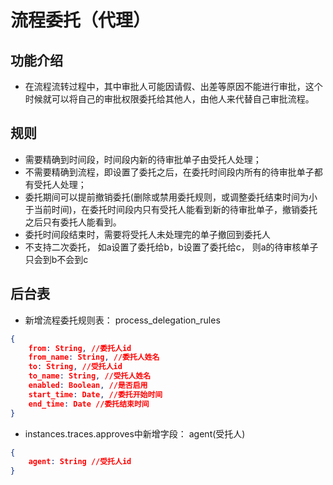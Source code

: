 # 流程委托（代理）
## 功能介绍
- 在流程流转过程中，其中审批人可能因请假、出差等原因不能进行审批，这个时候就可以将自己的审批权限委托给其他人，由他人来代替自己审批流程。

## 规则
- 需要精确到时间段，时间段内新的待审批单子由受托人处理；
- 不需要精确到流程，即设置了委托之后，在委托时间段内所有的待审批单子都有受托人处理；
- 委托期间可以提前撤销委托(删除或禁用委托规则，或调整委托结束时间为小于当前时间)，在委托时间段内只有受托人能看到新的待审批单子，撤销委托之后只有委托人能看到。
- 委托时间段结束时，需要将受托人未处理完的单子撤回到委托人
- 不支持二次委托， 如a设置了委托给b，b设置了委托给c， 则a的待审核单子只会到b不会到c

## 后台表
- 新增流程委托规则表： process_delegation_rules
```json
{
    from: String, //委托人id
    from_name: String, //委托人姓名
    to: String, //受托人id
    to_name: String, //受托人姓名
    enabled: Boolean, //是否启用
    start_time: Date, //委托开始时间
    end_time: Date //委托结束时间
}
```
- instances.traces.approves中新增字段： agent(受托人)
```json
{
    agent: String //受托人id
}
```


